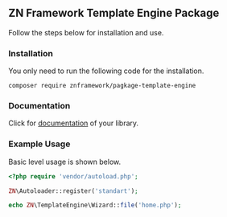 <h2>ZN Framework Template Engine Package</h2>
<p>
Follow the steps below for installation and use.
</p>

<h3>Installation</h3>
<p>
You only need to run the following code for the installation.
</p>

```
composer require znframework/pagkage-template-engine
```

<h3>Documentation</h3>
<p>
Click for <a href="https://docs.znframework.com/gorunum-nesneleri/sablon-sihirbazi">documentation</a> of your library.
</p>

<h3>Example Usage</h3>
<p>
Basic level usage is shown below.
</p>

```php
<?php require 'vendor/autoload.php';

ZN\Autoloader::register('standart');

echo ZN\TemplateEngine\Wizard::file('home.php');
```

